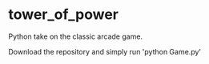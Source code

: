 # tower_of_power
Python take on the classic arcade game.

Download the repository and simply run 'python Game.py'
